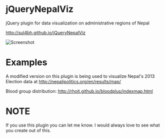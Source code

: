 jQueryNepalViz
==============

jQuery plugin for data visualization on administrative regions of Nepal

http://sul4bh.github.io/jQueryNepalViz

![Screenshot](https://www.evernote.com/l/ANg_TxBJTsdAL58QRmEcdi1HLvHcn8S4DyYB/image.png)


Examples
========
A modified version on this plugin is being used to visualize Nepal's 2013 Election data at http://nepalipolitics.org/en/results/map/

Blood group distribution: http://rhoit.github.io/bloodplus/indexmap.html

NOTE
=====

If you use this plugin you can let me know. I would always love to see what you create out of this.
